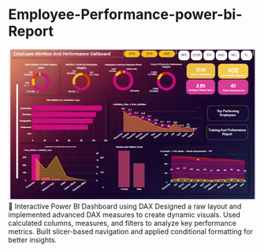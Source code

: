 # Employee-Performance-power-bi-Report
![Dash1](Employee%20powerbi%201.png)
🚀 Interactive Power BI Dashboard using DAX Designed a raw layout and implemented advanced DAX measures to create dynamic visuals. Used calculated columns, measures, and filters to analyze key performance metrics. Built slicer-based navigation and applied conditional formatting for better insights.
